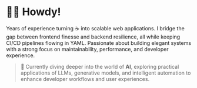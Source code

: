# 👋🏻 Howdy!

Years of experience turning ☕ into scalable web applications. I bridge the gap between frontend finesse and backend resilience, all while keeping CI/CD pipelines flowing in YAML. 
Passionate about building elegant systems with a strong focus on maintainability, performance, and developer experience.

> 🤖 Currently diving deeper into the world of **AI**, exploring practical applications of LLMs, generative models, and intelligent automation to enhance developer workflows and user experiences.

